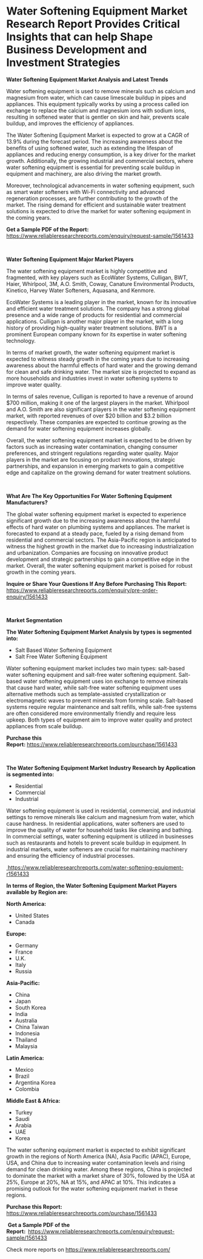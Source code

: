 <p><h1>Water Softening Equipment Market Research Report Provides Critical Insights that can help Shape Business Development and Investment Strategies</h1></p><p><strong>Water Softening Equipment Market Analysis and Latest Trends</strong></p>
<p><p>Water softening equipment is used to remove minerals such as calcium and magnesium from water, which can cause limescale buildup in pipes and appliances. This equipment typically works by using a process called ion exchange to replace the calcium and magnesium ions with sodium ions, resulting in softened water that is gentler on skin and hair, prevents scale buildup, and improves the efficiency of appliances.</p><p>The Water Softening Equipment Market is expected to grow at a CAGR of 13.9% during the forecast period. The increasing awareness about the benefits of using softened water, such as extending the lifespan of appliances and reducing energy consumption, is a key driver for the market growth. Additionally, the growing industrial and commercial sectors, where water softening equipment is essential for preventing scale buildup in equipment and machinery, are also driving the market growth.</p><p>Moreover, technological advancements in water softening equipment, such as smart water softeners with Wi-Fi connectivity and advanced regeneration processes, are further contributing to the growth of the market. The rising demand for efficient and sustainable water treatment solutions is expected to drive the market for water softening equipment in the coming years.</p></p>
<p><strong>Get a Sample PDF of the Report:&nbsp;</strong> <a href="https://www.reliableresearchreports.com/enquiry/request-sample/1561433">https://www.reliableresearchreports.com/enquiry/request-sample/1561433</a></p>
<p>&nbsp;</p>
<p><strong>Water Softening Equipment Major Market Players</strong></p>
<p><p>The water softening equipment market is highly competitive and fragmented, with key players such as EcoWater Systems, Culligan, BWT, Haier, Whirlpool, 3M, A.O. Smith, Coway, Canature Environmental Products, Kinetico, Harvey Water Softeners, Aquasana, and Kenmore. </p><p>EcoWater Systems is a leading player in the market, known for its innovative and efficient water treatment solutions. The company has a strong global presence and a wide range of products for residential and commercial applications. Culligan is another major player in the market, with a long history of providing high-quality water treatment solutions. BWT is a prominent European company known for its expertise in water softening technology. </p><p>In terms of market growth, the water softening equipment market is expected to witness steady growth in the coming years due to increasing awareness about the harmful effects of hard water and the growing demand for clean and safe drinking water. The market size is projected to expand as more households and industries invest in water softening systems to improve water quality.</p><p>In terms of sales revenue, Culligan is reported to have a revenue of around $700 million, making it one of the largest players in the market. Whirlpool and A.O. Smith are also significant players in the water softening equipment market, with reported revenues of over $20 billion and $3.2 billion respectively. These companies are expected to continue growing as the demand for water softening equipment increases globally.</p><p>Overall, the water softening equipment market is expected to be driven by factors such as increasing water contamination, changing consumer preferences, and stringent regulations regarding water quality. Major players in the market are focusing on product innovations, strategic partnerships, and expansion in emerging markets to gain a competitive edge and capitalize on the growing demand for water treatment solutions.</p></p>
<p>&nbsp;</p>
<p><strong>What Are The Key Opportunities For Water Softening Equipment Manufacturers?</strong></p>
<p><p>The global water softening equipment market is expected to experience significant growth due to the increasing awareness about the harmful effects of hard water on plumbing systems and appliances. The market is forecasted to expand at a steady pace, fueled by a rising demand from residential and commercial sectors. The Asia-Pacific region is anticipated to witness the highest growth in the market due to increasing industrialization and urbanization. Companies are focusing on innovative product development and strategic partnerships to gain a competitive edge in the market. Overall, the water softening equipment market is poised for robust growth in the coming years.</p></p>
<p><strong>Inquire or Share Your Questions If Any Before Purchasing This Report:</strong> <a href="https://www.reliableresearchreports.com/enquiry/pre-order-enquiry/1561433">https://www.reliableresearchreports.com/enquiry/pre-order-enquiry/1561433</a></p>
<p>&nbsp;</p>
<p><strong>Market Segmentation</strong></p>
<p><strong>The Water Softening Equipment Market Analysis by types is segmented into:</strong></p>
<p><ul><li>Salt Based Water Softening Equipment</li><li>Salt Free Water Softening Equipment</li></ul></p>
<p><p>Water softening equipment market includes two main types: salt-based water softening equipment and salt-free water softening equipment. Salt-based water softening equipment uses ion exchange to remove minerals that cause hard water, while salt-free water softening equipment uses alternative methods such as template-assisted crystallization or electromagnetic waves to prevent minerals from forming scale. Salt-based systems require regular maintenance and salt refills, while salt-free systems are often considered more environmentally friendly and require less upkeep. Both types of equipment aim to improve water quality and protect appliances from scale buildup.</p></p>
<p><strong>Purchase this Report:&nbsp;</strong><a href="https://www.reliableresearchreports.com/purchase/1561433">https://www.reliableresearchreports.com/purchase/1561433</a></p>
<p>&nbsp;</p>
<p><strong>The Water Softening Equipment Market Industry Research by Application is segmented into:</strong></p>
<p><ul><li>Residential</li><li>Commercial</li><li>Industrial</li></ul></p>
<p><p>Water softening equipment is used in residential, commercial, and industrial settings to remove minerals like calcium and magnesium from water, which cause hardness. In residential applications, water softeners are used to improve the quality of water for household tasks like cleaning and bathing. In commercial settings, water softening equipment is utilized in businesses such as restaurants and hotels to prevent scale buildup in equipment. In industrial markets, water softeners are crucial for maintaining machinery and ensuring the efficiency of industrial processes.</p></p>
<p><a href="https://www.reliableresearchreports.com/water-softening-equipment-r1561433">&nbsp;https://www.reliableresearchreports.com/water-softening-equipment-r1561433</a></p>
<p><strong>In terms of Region, the Water Softening Equipment Market Players available by Region are:</strong></p>
<p>
    <p> <strong> North America: </strong>
        <ul>
            <li>United States</li>
            <li>Canada</li>
        </ul>
        </p> 
    <p> <strong> Europe: </strong>
        <ul>
            <li>Germany</li>
            <li>France</li>
            <li>U.K.</li>
            <li>Italy</li>
            <li>Russia</li>
        </ul>
        </p> 
    <p> <strong> Asia-Pacific: </strong>
        <ul>
            <li>China</li>
            <li>Japan</li>
            <li>South Korea</li>
            <li>India</li>
            <li>Australia</li>
            <li>China Taiwan</li>
            <li>Indonesia</li>
            <li>Thailand</li>
            <li>Malaysia</li>
        </ul>
        </p> 
    <p> <strong> Latin America: </strong>
        <ul>
            <li>Mexico</li>
            <li>Brazil</li>
            <li>Argentina Korea</li>
            <li>Colombia</li>
        </ul>
        </p> 
    <p> <strong> Middle East & Africa: </strong>
        <ul>
            <li>Turkey</li>
            <li>Saudi</li>
            <li>Arabia</li>
            <li>UAE</li>
            <li>Korea</li>
        </ul>
    </p>
    </p>
<p><p>The water softening equipment market is expected to exhibit significant growth in the regions of North America (NA), Asia Pacific (APAC), Europe, USA, and China due to increasing water contamination levels and rising demand for clean drinking water. Among these regions, China is projected to dominate the market with a market share of 30%, followed by the USA at 25%, Europe at 20%, NA at 15%, and APAC at 10%. This indicates a promising outlook for the water softening equipment market in these regions.</p></p>
<p><strong>Purchase this Report: </strong><a href="https://www.reliableresearchreports.com/purchase/1561433">https://www.reliableresearchreports.com/purchase/1561433</a></p>
<p>&nbsp;<strong>Get a Sample PDF of the Report:&nbsp;&nbsp;</strong><a href="https://www.reliableresearchreports.com/enquiry/request-sample/1561433">https://www.reliableresearchreports.com/enquiry/request-sample/1561433</a></p>
<p><strong></strong></p>
<p>Check more reports on <a href="https://www.reliableresearchreports.com/">https://www.reliableresearchreports.com/</a></p>